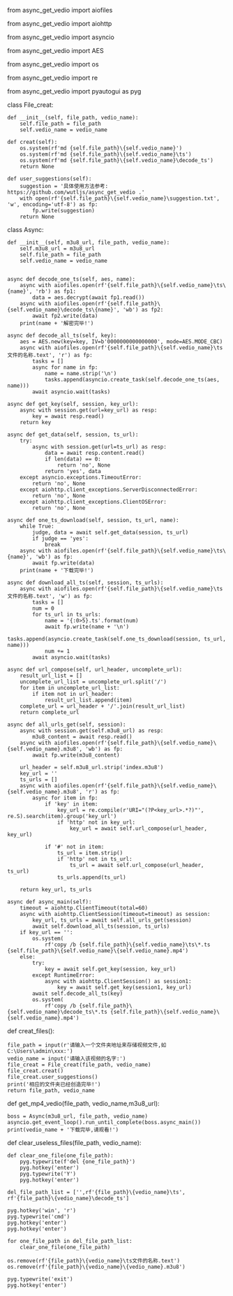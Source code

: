 from async_get_vedio import aiofiles

from async_get_vedio import aiohttp

from async_get_vedio import asyncio

from async_get_vedio import AES

from async_get_vedio import os

from async_get_vedio import re

from async_get_vedio import pyautogui as pyg


class File_creat:

    def __init__(self, file_path, vedio_name):
        self.file_path = file_path
        self.vedio_name = vedio_name

    def creat(self):
        os.system(rf'md {self.file_path}\{self.vedio_name}')
        os.system(rf'md {self.file_path}\{self.vedio_name}\ts')
        os.system(rf'md {self.file_path}\{self.vedio_name}\decode_ts')
        return None

    def user_suggestions(self):
        suggestion = '具体使用方法参考: https://github.com/wutljs/async_get_vedio .'
        with open(rf'{self.file_path}\{self.vedio_name}\suggestion.txt', 'w', encoding='utf-8') as fp:
            fp.write(suggestion)
        return None


class Async:

    def __init__(self, m3u8_url, file_path, vedio_name):
        self.m3u8_url = m3u8_url
        self.file_path = file_path
        self.vedio_name = vedio_name


    async def decode_one_ts(self, aes, name):
        async with aiofiles.open(rf'{self.file_path}\{self.vedio_name}\ts\{name}', 'rb') as fp1:
            data = aes.decrypt(await fp1.read())
        async with aiofiles.open(rf'{self.file_path}\{self.vedio_name}\decode_ts\{name}', 'wb') as fp2:
            await fp2.write(data)
        print(name + '解密完毕!')

    async def decode_all_ts(self, key):
        aes = AES.new(key=key, IV=b'0000000000000000', mode=AES.MODE_CBC)
        async with aiofiles.open(rf'{self.file_path}\{self.vedio_name}\ts文件的名称.text', 'r') as fp:
            tasks = []
            async for name in fp:
                name = name.strip('\n')
                tasks.append(asyncio.create_task(self.decode_one_ts(aes, name)))
            await asyncio.wait(tasks)

    async def get_key(self, session, key_url):
        async with session.get(url=key_url) as resp:
            key = await resp.read()
        return key

    async def get_data(self, session, ts_url):
        try:
            async with session.get(url=ts_url) as resp:
                data = await resp.content.read()
                if len(data) == 0:
                    return 'no', None
                return 'yes', data
        except asyncio.exceptions.TimeoutError:
            return 'no', None
        except aiohttp.client_exceptions.ServerDisconnectedError:
            return 'no', None
        except aiohttp.client_exceptions.ClientOSError:
            return 'no', None

    async def one_ts_download(self, session, ts_url, name):
        while True:
            judge, data = await self.get_data(session, ts_url)
            if judge == 'yes':
                break
        async with aiofiles.open(rf'{self.file_path}\{self.vedio_name}\ts\{name}', 'wb') as fp:
            await fp.write(data)
        print(name + '下载完毕!')

    async def download_all_ts(self, session, ts_urls):
        async with aiofiles.open(rf'{self.file_path}\{self.vedio_name}\ts文件的名称.text', 'w') as fp:
            tasks = []
            num = 0
            for ts_url in ts_urls:
                name = '{:0>5}.ts'.format(num)
                await fp.write(name + '\n')
                tasks.append(asyncio.create_task(self.one_ts_download(session, ts_url, name)))
                num += 1
            await asyncio.wait(tasks)

    async def url_compose(self, url_header, uncomplete_url):
        result_url_list = []
        uncomplete_url_list = uncomplete_url.split('/')
        for item in uncomplete_url_list:
            if item not in url_header:
                result_url_list.append(item)
        complete_url = url_header + '/'.join(result_url_list)
        return complete_url

    async def all_urls_get(self, session):
        async with session.get(self.m3u8_url) as resp:
            m3u8_content = await resp.read()
        async with aiofiles.open(rf'{self.file_path}\{self.vedio_name}\{self.vedio_name}.m3u8', 'wb') as fp:
            await fp.write(m3u8_content)

        url_header = self.m3u8_url.strip('index.m3u8')
        key_url = ''
        ts_urls = []
        async with aiofiles.open(rf'{self.file_path}\{self.vedio_name}\{self.vedio_name}.m3u8', 'r') as fp:
            async for item in fp:
                if 'key' in item:
                    key_url = re.compile(r'URI="(?P<key_url>.*?)"', re.S).search(item).group('key_url')
                    if 'http' not in key_url:
                        key_url = await self.url_compose(url_header, key_url)

                if '#' not in item:
                    ts_url = item.strip()
                    if 'http' not in ts_url:
                        ts_url = await self.url_compose(url_header, ts_url)
                    ts_urls.append(ts_url)

        return key_url, ts_urls

    async def async_main(self):
        timeout = aiohttp.ClientTimeout(total=60)
        async with aiohttp.ClientSession(timeout=timeout) as session:
            key_url, ts_urls = await self.all_urls_get(session)
            await self.download_all_ts(session, ts_urls)
        if key_url == '':
            os.system(
                rf'copy /b {self.file_path}\{self.vedio_name}\ts\*.ts {self.file_path}\{self.vedio_name}\{self.vedio_name}.mp4')
        else:
            try:
                key = await self.get_key(session, key_url)
            except RuntimeError:
                async with aiohttp.ClientSession() as session1:
                    key = await self.get_key(session1, key_url)
            await self.decode_all_ts(key)
            os.system(
                rf'copy /b {self.file_path}\{self.vedio_name}\decode_ts\*.ts {self.file_path}\{self.vedio_name}\{self.vedio_name}.mp4')


def creat_files():

    file_path = input(r'请输入一个文件夹地址来存储视频文件,如 C:\Users\admin\xxx:')
    vedio_name = input('请输入该视频的名字:')
    file_creat = File_creat(file_path, vedio_name)
    file_creat.creat()
    file_creat.user_suggestions()
    print('相应的文件夹已经创造完毕!')
    return file_path, vedio_name


def get_mp4_vedio(file_path, vedio_name,m3u8_url):

    boss = Async(m3u8_url, file_path, vedio_name)
    asyncio.get_event_loop().run_until_complete(boss.async_main())
    print(vedio_name + '下载完毕,请观看!')


def clear_useless_files(file_path, vedio_name):

    def clear_one_file(one_file_path):
        pyg.typewrite(f'del {one_file_path}')
        pyg.hotkey('enter')
        pyg.typewrite('Y')
        pyg.hotkey('enter')

    del_file_path_list = ['',rf'{file_path}\{vedio_name}\ts', rf'{file_path}\{vedio_name}\decode_ts']

    pyg.hotkey('win', 'r')
    pyg.typewrite('cmd')
    pyg.hotkey('enter')
    pyg.hotkey('enter')

    for one_file_path in del_file_path_list:
        clear_one_file(one_file_path)

    os.remove(rf'{file_path}\{vedio_name}\ts文件的名称.text')
    os.remove(rf'{file_path}\{vedio_name}\{vedio_name}.m3u8')

    pyg.typewrite('exit')
    pyg.hotkey('enter')

